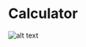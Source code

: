 # Calculator

![alt text](https://user-images.githubusercontent.com/4492335/61763742-51f4c080-adf8-11e9-9fd7-5b061552e056.jpg)

